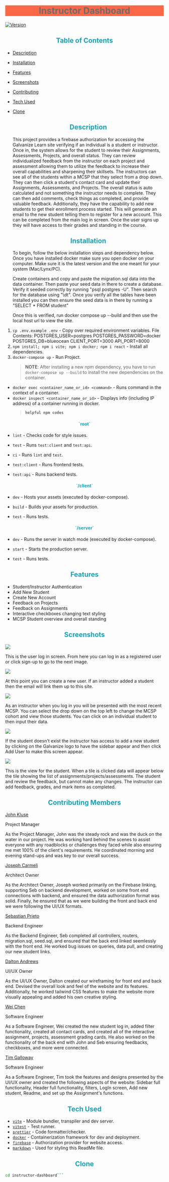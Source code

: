   <h1 style="text-align:center; background-color: #FB6848; color: #6C6C6B;">Instructor Dashboard</h1>

[![Version](https://img.shields.io/badge/version-1.0-blue.svg)](https://github.com/gschool-blue-ocean/instructor-dashboard)

  <h2 id="description" style="color: #17A2B8; text-align: center;">Table of Contents</h2>

- [Description](#description)
- [Installation](#installation)
- [Features](#features)
- [Screenshots](#screenshots)
- [Contributing](#contributing)
- [Tech Used](#techused)
- [Clone](#clone)

    <h2 id="description" style="color: #17A2B8; text-align: center;">Description</h2>
  <p> This project provides a firebase authorization for accessing the Galvanize Learn site verifying if an individual is a student or instructor. Once in, the system allows for the student to review their Assignments, Assessments, Projects, and overall status. They can review individualized feedback from the instructor on each project and assessment allowing them to utilize the feedback to increase their overall capabilities and sharpening their skillsets. The instructors can see all of the students within a MCSP that they select from a drop down. They can then click a student's contact card and update their Assignments, Assessments, and Projects. The overall status is auto calculated and not something the instructor needs to complete. They can then add comments, check things as completed, and provide valuable feedback. Additionally, they have the capability to add new students to get their enrollment process started. This will generate an email to the new student telling them to register for a new account. This can be completed from the main log in screen. Once the user signs up they will have access to their grades and standing in the course.
  </p>
    <h2 id="installation" style="color: #17A2B8; text-align: center;">Installation</h2>

    <p>
    To begin, follow the below installation steps and dependency below.  Once you have installed docker make sure you open docker on your computer.  Make sure it is the latest version and the one meant for your system (Mac/Lynx/PC).  
    
    Create containers and copy and paste the migration.sql data into the data container.  Then paste your seed data in there to create a database.  Verify it seeded correctly by running "psql postgres -U".  Then search for the database using "\dt".  Once you verify all the tables have been installed you can then ensure the seed data is in there by running a "SELECT * FROM student" 
    
    Once this is verified, run docker compose up --build and then use the local host url to view the site.
    </p>

1. `cp .env.example .env` - Copy over required environment variables.
   File Contents:
   POSTGRES_USER=postgres
   POSTGRES_PASSWORD=docker
   POSTGRES_DB=blueocean
   CLIENT_PORT=3000
   API_PORT=8000
2. `npm install; npm i vite; npm i docker; npm i react` - Install all dependencies.
3. `docker-compose up` - Run Project.
   > **NOTE**: After installing a new npm dependency, you have to run `docker-compose up --build` to install the new dependencies on the container.

- `docker exec <container_name_or_id> <command>` - Runs command in the context of a container.
- `docker inspect <container_name_or_id>` - Displays info (including IP address) of a container running in docker.
  > **`helpful npm codes`**

<h4 style="color: #17A2B8;text-align:center">`root`</h4>

- `lint` - Checks code for style issues.

- `test` - Runs `test:client` and `test:api`.

- `ci` - Runs `lint` and `test`.

- `test:client` - Runs frontend tests.

- `test:api` - Runs backend tests.

<h4 style="color: #17A2B8;text-align:center">`/client`</h4>

- `dev` - Hosts your assets (executed by docker-compose).

- `build` - Builds your assets for production.

- `test` - Runs tests.

<h4 style="color: #17A2B8;text-align:center">`/server`</h4>

- `dev` - Runs the server in watch mode (executed by docker-compose).

- `start` - Starts the production server.

- `test` - Runs tests.

<h2 id="features" style="color: #17A2B8; text-align:center">Features</h2>
<ul>
<li>
Student/Instructor Authentication
</li>
<li>
Add New Student
</li>
<li>
Create New Account
</li>
<li>
Feedback on Projects
</li>
<li>
Feedback on Assignments
</li>
<li>
Interactive checkboxes changing text styling
</li>
<li>
MCSP Student overview and overall standing
</li>
</ul>

<h2 id="screenshots" style="color: #17A2B8; text-align: center;">Screenshots</h2>

<img src="/ReadMe_Images/Screenshot_2023-07-21_072547.png">
<p>This is the user log in screen.  From here you can log in as a registered user or click sign-up to go to the next image.</p>
</img>
<img src="/ReadMe_Images/Screenshot_2023-07-21_072638.png"></img>
<p>At this point you can create a new user.  If an instructor added a student then the email will link them up to this site.</p>
<img src="/ReadMe_Images/Screenshot_2023-07-21_072724.png"></img>
<p>As an instructor when you log in you will be presented with the most recent MCSP.  You can select the drop down on the top left to change the MCSP cohort and view those students.  You can click on an individual student to then input their data.</p>
<img src="/ReadMe_Images/Screenshot_2023-07-21_072754.png"></img>
<p>If the student doesn't exist the instructor has access to add a new student by clicking on the Galvanize logo to have the sidebar appear and then click Add User to make this screen appear.</p>
<img src="/ReadMe_Images/Screenshot_2023-07-21_073025.png"></img>
<p>This is the view for the student.  When a tile is clicked data will appear below the tile showing the list of assignments/projects/assessments.  The student and review the feedback, but cannot make any changes.  The instructor can add feedback, grades, and mark items as completed.</p>

<h2 id="contributing" style="color: #17A2B8; text-align: center;">Contributing Members</h2>

<div><a href="https://github.com/jkluse">John Kluse</a> <p>Project Manager</p><p>As the Project Manager, John was the steady rock and was the duck on the water in our project.  He was working hard behind the scenes to assist everyone with any roadblocks or challenges they faced while also ensuring me met 100% of the client's requirements.  He coordinated morning and evening stand-ups and was key to our overall success.</p></div>

<div><a href="https://github.com/Josephcarmeli"> Joseph Carmeli</a> <p>Architect Owner</p><p>As the Architect Owner, Joseph worked primarily on the Firebase linking, supporting Seb on backend development, worked on some front end connections with backend, and ensured the data authorization format was solid.  Finally, he ensured that as we were building the front and back end we were following the UI/UX formats.</p></div>

<div><a href="https://github.com/sebbbbby">Sebastian Prieto</a><p>Backend Engineer</p><p>As the Backend Engineer, Seb completed all controllers, routers, migration.sql, seed.sql, and ensured that the back end linked seemlessly with the front end.  He worked bug issues on queries, data pull, and creating our new student links.</p></div>

<div><a href="https://github.com/galVDalton">Dalton Andrews</a><p>UI/UX Owner</p><p>As the UI/UX Owner, Dalton created our wireframing for front end and back end.  Devised the overall look and feel of the website and its features.  Additionally, he worked tailwind CSS features to make the website more visually appealing and added his own creative styling.</p></div>

<div><a href="https://github.com/kchenwei025">Wei Chen</a> <p>Software Engineer</p><p>As a Software Engineer, Wei created the new student log in, added filter functionality, created all contact cards, and created all of the interactive assignment, projects, assessment grading cards.  He also worked on the functionality of the back end with John and Seb ensuring feedbacks, checkboxes, and more were connected.</p></div>

<div><a href="https://github.com/timgall">Tim Galloway</a> <p>Software Engineer</p><p>As a Software Engineer, Tim took the features and designs presented by the UI/UX owner and created the following aspects of the website: Sidebar full functionality, Header full functionality, filters, LogIn screen, Add new student, Readme, and set up the Assignment's functions.</p></div>

<h2 id="techused" style="color: #17A2B8; text-align: center;">Tech Used</h2>

- [`vite`](https://vitejs.dev/) - Module bundler, transpiler and dev server.
- [`vitest`](https://vitest.dev/) - Test runner.
- [`prettier`](https://prettier.io/) - Code formatter/checker.
- [`docker`](https://www.docker.com/) - Containerization framework for dev and deployment.
- [`firebase`](https://www.firebase.com/) - Authorization provider for website access.
- [`markdown`](https://markdownlivepreview.com/) - Used for styling this ReadMe file.
<h2 id="clone" style="color: #17A2B8; text-align: center;"> Clone</h2>

````bash git clone https://github.com/gschool-blue-ocean/instructor-dashboard.git
cd instructor-dashboard```
````
